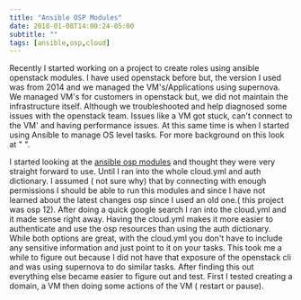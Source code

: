 ```yaml
---
title: "Ansible OSP Modules"
date: 2018-01-08T14:00:24-05:00
subtitle: ""
tags: [ansible,osp,cloud]
---
```


Recently I started working on a project to create roles using ansible openstack modules. I have used openstack before but, the version I used was from 2014 and we managed the VM's/Applications using supernova. We managed VM's for customers in openstack but, we did not maintain the infrastructure itself. Although we troubleshooted and help diagnosed some issues with the openstack team. Issues like a VM got stuck, can't connect to the VM' and having performance issues. At this same time is when I started using  Ansible to manage OS level tasks. For more background on this look at " ". 

I started looking at the [ansible osp modules](http://docs.ansible.com/ansible/latest/list_of_cloud_modules.html#openstack) and thought they were very straight forward to use. Until I ran into the whole cloud.yml and auth dictionary. I assumed ( not sure why) that by connecting with enough permissions I should be able to run this modules and since I have not learned about the latest changes osp since I used an old one.( this project was osp 12). After doing a quick google search I ran into the cloud.yml and it made sense right away. Having the cloud.yml makes it more easier to authenticate and use the osp resources than using the auth dictionary. While both options are great, with the cloud.yml you don't have to include any sensitive information and just point to it on your tasks. This took me a while to figure out because I did not have that exposure of the openstack cli and was using supernova to do similar tasks. After finding this out everything else became easier to figure out and test. First I tested creating a domain, a VM then doing some actions of the VM ( restart or pause).
